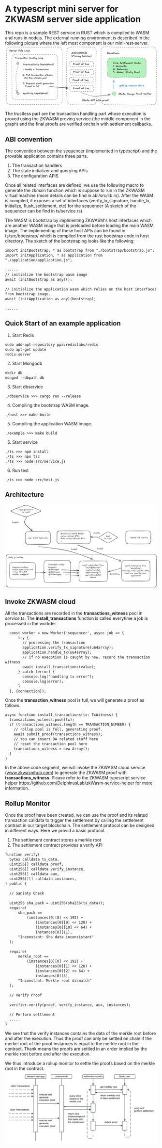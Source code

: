 # A typescript mini server for ZKWASM server side application

This repo is a sample REST service in RUST which is compiled to WASM and runs in nodejs. The external running environment is described in the following picture where the left most component is our mini-rest-server.
![alt text](./images/mini-rest-service-rollup.png)

The trustless part are the transaction handling part whose execution is proved using the ZKWASM proving service (the middle component in the graph) and the final proofs are verified onchain with settlement callbacks.

## ABI convention
The convention between the sequencer (implemented in typescript) and the provable application contains three parts.
1. The transaction handlers
2. The state initializer and querying APIs
3. The configuration APIS

Once all related interfaces are defined, we use the following macro to generate the zkmain function which is suppose to run in the ZKWASM virtual machine (more details can be find in abi/src/lib.rs). After the WASM is compiled, it exposes a set of interfaces (verify_tx_signature, handle_tx, initialize, flush_settlement, etc) for the sequencer (A sketch of the sequencer can be find in ts/service.rs).

The WASM is bootstrap by implmenting ZKWASM's host interfaces which are another WASM image that is preloaded before loading the main WASM image. The implementing of these host APIs can be found in ts/src/bootstrap/ which is compiled from the rust bootstrap code in host directory. The sketch of the bootstraping looks like the following:
```
import initBootstrap, * as bootstrap from "./bootstrap/bootstrap.js";
import initApplication, * as application from "./application/application.js";

......
// initialize the bootstrap wasm image
await (initBootstrap as any)();

// initialize the application wasm which relies on the host interfaces from bootstrap image.
await (initApplication as any)(bootstrap);

......

```

## Quick Start of an example application
1. Start Redis
```
sudo add-apt-repository ppa:redislabs/redis
sudo apt-get update
redis-server
```

2. Start Mongodb
```
mkdir db
mongod --dbpath db
```

3. Start dbservice
```
./dbservice >>> cargo run --release
```

4. Compiling the bootstrap WASM image.
```
./host >>> make build
```

5. Compiling the application WASM image.
```
./example >>> make build
```

5. Start service
```
./ts >>> npm install
./ts >>> npx tsc
./ts >>> node src/service.js
```

6. Run test
```
./ts >>> node src/test.js
```

## Architecture
![alt text](./images/zkwasm-ts-service.png)

## Invoke ZKWASM cloud
All the transactions are recorded in the **transactions_witness** pool in *service.ts*. The **install_transactions** function is called everytime a job is processed in the workder
```
  const worker = new Worker('sequencer', async job => {
      try {
        // processing the transaction
        application.verify_tx_signature(u64array);
        application.handle_tx(u64array);
        // if no execption is caught by now, record the transaction witness
        await install_transactions(value);
      } catch (error) {
        console.log("handling tx error");
        console.log(error);
      }
  }, {connection});
```

Once the **transaction_witness** pool is full, we will generate a proof as follows.
```
async function install_transactions(tx: TxWitness) {
  transactions_witness.push(tx);
  if (transactions_witness.length == TRANSACTION_NUMBER) {
    // rollup pool is full, generating proof.
    await submit_proof(transactions_witness);
    // You can insert DA related stuff here
    // reset the transaction pool here
    transactions_witness = new Array();
  }
}
```

In the above code segment, we will invoke the ZKWASM cloud service (www.zkwasmhub.com) to generate the ZKWASM proof with **transactions_witness**. Please refer to the ZKWASM typescript service helper https://github.com/DelphinusLab/zkWasm-service-helper for more information.

## Rollup Monitor
Once the proof have been created, we can use the proof and its related transaction calldata to trigger the settlement by calling the settlement contract in our target blockchain. The settlement protocol can be designed in different ways. Here we provid a basic protocol.

1. The settlement contract stores a merkle root
2. The settlement contract provides a verify API

```
function verify(
  bytes calldata tx_data,
  uint256[] calldata proof,
  uint256[] calldata verify_instance,
  uint256[] calldata aux,
  uint256[][] calldata instances,
) public {

  // Saninty Check

  uint256 sha_pack = uint256(sha256(tx_data));
  require(
      sha_pack ==
          (instances[0][8] << 192) +
              (instances[0][9] << 128) +
              (instances[0][10] << 64) +
              instances[0][11],
      "Inconstant: Sha data inconsistant"
  );

  require(
      merkle_root ==
          (instances[0][0] << 192) +
              (instances[0][1] << 128) +
              (instances[0][2] << 64) +
              instances[0][3],
      "Inconstant: Merkle root dismatch"
  );

  // Verify Proof

  verifier.verify(proof, verify_instance, aux, instances);

  // Perform settlement
  .....
}
```

We see that the verify instances contains the data of the merkle root before and after the execution. Thus the proof can only be settled on chain if the merkel root of the proof instances is equal to the merkle root in the contract. Thank means the proofs are settled in an order implied by the merkle root before and after the execution.

We thus introduce a rollup monitor to settle the proofs based on the merkle root in the contract.
![alt text](./images/monitor-architecture.png)

